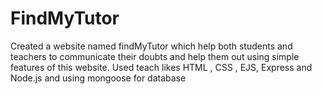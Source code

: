 # FindMyTutor
Created a website named findMyTutor which help both students and teachers to communicate their doubts and help them out using simple features of this website. Used teach likes HTML , CSS , EJS, Express and Node.js and using mongoose for database

